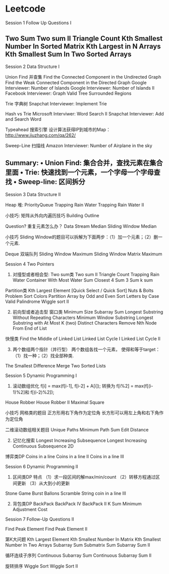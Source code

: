 # Leetcode

Session 1   Follow Up Questions I

Two Sum
Two sum II
Triangle Count
Kth Smallest Number In Sorted Matrix
Kth Largest in N Arrays
Kth Smallest Sum In Two Sorted Arrays
----------------------------------------------------------------------------------------------------------------------------

Session 2   Data Structure I

Union Find 并查集
Find the Connected Component in the Undirected Graph
Find the Weak Connected Component in the Directed Graph
Google Interviewer: Number of Islands
Google Interviewer: Number of Islands II
Facebook Interviewer: Graph Valid Tree
Surrounded Regions

Trie 字典树
Snapchat Interviewer: Implement Trie

Hash vs Trie
Microsoft Interviwer: Word Search II
Snapchat Interviewer: Add and Search Word

Typeahead 搜索引擎
设计算法获得IP到城市的Map：http://www.jiuzhang.com/qa/262/

Sweep-Line 扫描线
Amazon Interviewer: Number of Airplane in the sky

Summary:
• Union Find: 	集合合并，查找元素在集合里面
• Trie: 			快速找到一个元素，一个字母一个字母查找
• Sweep-line: 	区间拆分
----------------------------------------------------------------------------------------------------------------------------

Session 3   Data Structure II

Heap 堆: PriorityQueue
Trapping Rain Water
Trapping Rain Water II

小技巧: 矩阵从外向内遍历技巧
Building Outline

Question? 重复元素怎么办？
Data Stream Median
Sliding Window Median

小技巧
Sliding Window的题目可以拆解为下面两步：（1）加一个元素；（2）删一个元素.

Deque 双端队列
Sliding Window Maximum
Sliding Window Matrix Maximum


Session 4   Two Pointers

1. 对撞型或者相会型: 
Two sum类
Two sum II
Triangle Count
Trapping Rain Water
Container With Most Water
Sum Closest
4 Sum
3 Sum
k sum

Partition类
Kth Largest Element [Quick Select / Quick Sort]
Nuts & Bolts Problem
Sort Colors
Partition Array by Odd and Even
Sort Letters by Case
Valid Palindrome
Wiggle sort II

2. 前向型或者追击型
窗口类
Minimum Size Subarray Sum
Longest Substring Without Repeating Characters
Minimum Window Substring
Longest Substring with At Most K (two) Distinct Characters
Remove Nth Node From End of List

快慢类
Find the Middle of Linked List
Linked List Cycle I
Linked List Cycle II

3. 两个数组两个指针（并行型）
两个数组各找一个元素，
使得和等于target：（1）找一种；（2）找全部种类.

The Smallest Difference
Merge Two Sorted Lists


Session 5   Dynamic Programming I

1. 滚动数组优化
f[i] = max(f[i-1], f[i-2] + A[i]); 转换为 f[i%2] = max(f[(i-1)%2]和 f[(i-2)%2]);

House Robber
House Robber II
Maximal Square

小技巧
网格类的题目
正方形用右下角作为定位角
长方形可以用左上角和右下角作为定位角

二维滚动数组相关题目
Unique Paths
Minimum Path Sum
Edit Distance

2. 记忆化搜索
Longest Increasing Subsequence
Longest Increasing Continuous Subsequence 2D

博弈类DP
Coins in a line
Coins in a line II
Coins in a line III


Session 6   Dynamic Programming II

1. 区间类DP
特点
（1）求一段区间的解max/min/count
（2）转移方程通过区间更新
（3）从大到小的更新

Stone Game
Burst Ballons
Scramble String
coin in a line III

2. 背包类DP
BackPack
BackPack IV
BackPack II
K Sum
Minimum Adjustment Cost


Session 7   Follow-Up Questions II

Find Peak Element
Find Peak Element II

第K大问题
Kth Largest Element
Kth Smallest Number In Matrix
Kth Smallest Number In Two Arrays
Subarray Sum
Submatrix Sum
Subarray Sum II

循环连续子序列
Continuous Subarray Sum
Continuous Subarray Sum II

旋转排序
Wiggle Sort
Wiggle Sort II
